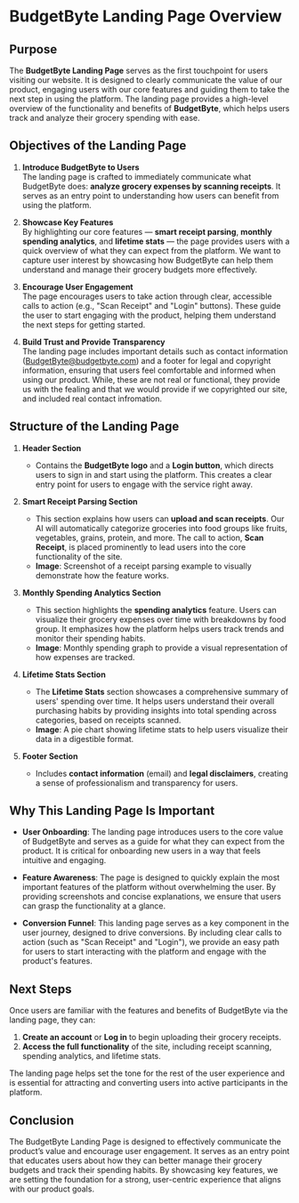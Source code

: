 # BudgetByte Landing Page Overview

## Purpose

The **BudgetByte Landing Page** serves as the first touchpoint for users visiting our website. It is designed to clearly communicate the value of our product, engaging users with our core features and guiding them to take the next step in using the platform. The landing page provides a high-level overview of the functionality and benefits of **BudgetByte**, which helps users track and analyze their grocery spending with ease.

## Objectives of the Landing Page

1. **Introduce BudgetByte to Users**  
   The landing page is crafted to immediately communicate what BudgetByte does: **analyze grocery expenses by scanning receipts**. It serves as an entry point to understanding how users can benefit from using the platform.

2. **Showcase Key Features**  
   By highlighting our core features — **smart receipt parsing**, **monthly spending analytics**, and **lifetime stats** — the page provides users with a quick overview of what they can expect from the platform. We want to capture user interest by showcasing how BudgetByte can help them understand and manage their grocery budgets more effectively.

3. **Encourage User Engagement**  
   The page encourages users to take action through clear, accessible calls to action (e.g., "Scan Receipt" and "Login" buttons). These guide the user to start engaging with the product, helping them understand the next steps for getting started.

4. **Build Trust and Provide Transparency**  
   The landing page includes important details such as contact information (BudgetByte@budgetbyte.com) and a footer for legal and copyright information, ensuring that users feel comfortable and informed when using our product. While, these are not real or functional, they provide us with the fealing and that we would provide if we copyrighted our site, and included real contact infromation.

## Structure of the Landing Page

1. **Header Section**

   - Contains the **BudgetByte logo** and a **Login button**, which directs users to sign in and start using the platform. This creates a clear entry point for users to engage with the service right away.

2. **Smart Receipt Parsing Section**

   - This section explains how users can **upload and scan receipts**. Our AI will automatically categorize groceries into food groups like fruits, vegetables, grains, protein, and more. The call to action, **Scan Receipt**, is placed prominently to lead users into the core functionality of the site.
   - **Image**: Screenshot of a receipt parsing example to visually demonstrate how the feature works.

3. **Monthly Spending Analytics Section**

   - This section highlights the **spending analytics** feature. Users can visualize their grocery expenses over time with breakdowns by food group. It emphasizes how the platform helps users track trends and monitor their spending habits.
   - **Image**: Monthly spending graph to provide a visual representation of how expenses are tracked.

4. **Lifetime Stats Section**

   - The **Lifetime Stats** section showcases a comprehensive summary of users' spending over time. It helps users understand their overall purchasing habits by providing insights into total spending across categories, based on receipts scanned.
   - **Image**: A pie chart showing lifetime stats to help users visualize their data in a digestible format.

5. **Footer Section**
   - Includes **contact information** (email) and **legal disclaimers**, creating a sense of professionalism and transparency for users.

## Why This Landing Page Is Important

- **User Onboarding**: The landing page introduces users to the core value of BudgetByte and serves as a guide for what they can expect from the product. It is critical for onboarding new users in a way that feels intuitive and engaging.
- **Feature Awareness**: The page is designed to quickly explain the most important features of the platform without overwhelming the user. By providing screenshots and concise explanations, we ensure that users can grasp the functionality at a glance.

- **Conversion Funnel**: This landing page serves as a key component in the user journey, designed to drive conversions. By including clear calls to action (such as "Scan Receipt" and "Login"), we provide an easy path for users to start interacting with the platform and engage with the product's features.

## Next Steps

Once users are familiar with the features and benefits of BudgetByte via the landing page, they can:

1. **Create an account** or **Log in** to begin uploading their grocery receipts.
2. **Access the full functionality** of the site, including receipt scanning, spending analytics, and lifetime stats.

The landing page helps set the tone for the rest of the user experience and is essential for attracting and converting users into active participants in the platform.

## Conclusion

The BudgetByte Landing Page is designed to effectively communicate the product’s value and encourage user engagement. It serves as an entry point that educates users about how they can better manage their grocery budgets and track their spending habits. By showcasing key features, we are setting the foundation for a strong, user-centric experience that aligns with our product goals.
